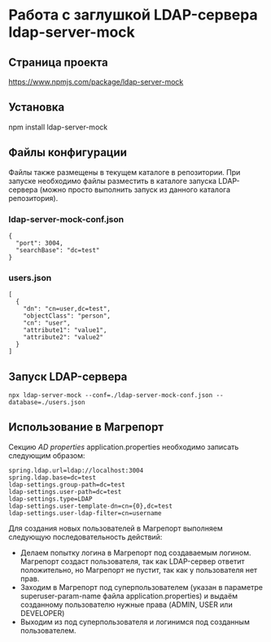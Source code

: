 # Работа с заглушкой LDAP-сервера ldap-server-mock

## Страница проекта

https://www.npmjs.com/package/ldap-server-mock

## Установка

npm install ldap-server-mock

## Файлы конфигурации

Файлы также размещены в текущем каталоге в репозитории. При запуске необходимо файлы разместить в каталоге запуска LDAP-сервера (можно просто выполнить запуск из данного каталога репозитория).

### ldap-server-mock-conf.json

    {
      "port": 3004,
      "searchBase": "dc=test"
    }

### users.json

    [
      {
        "dn": "cn=user,dc=test",
        "objectClass": "person",
        "cn": "user",
        "attribute1": "value1",
        "attribute2": "value2"
      } 
    ]
    
## Запуск LDAP-сервера

    npx ldap-server-mock --conf=./ldap-server-mock-conf.json --database=./users.json
    
## Использование в Магрепорт

Секцию *AD properties* application.properties необходимо записать следующим образом:

    spring.ldap.url=ldap://localhost:3004
    spring.ldap.base=dc=test
    ldap-settings.group-path=dc=test
    ldap-settings.user-path=dc=test
    ldap-settings.type=LDAP
    ldap-settings.user-template-dn=cn={0},dc=test
    ldap-settings.user-ldap-filter=cn=username
    
Для создания новых пользователей в Магрепорт выполняем следующую последовательность действий:
- Делаем попытку логина в Магрепорт под создаваемым логином. Магрепорт создаст пользователя, так как LDAP-сервер ответит положительно, но Магрепорт не пустит, так как у пользователя нет прав.
- Заходим в Магрепорт под суперпользователем (указан в параметре superuser-param-name файла application.properties) и выдаём созданному пользователю нужные права (ADMIN, USER или DEVELOPER)
- Выходим из под суперпользователя и логинимся под созданным пользователем.
